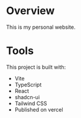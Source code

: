 # Overview
This is my personal website.

# Tools
This project is built with:

- Vite
- TypeScript
- React
- shadcn-ui
- Tailwind CSS
- Published on vercel